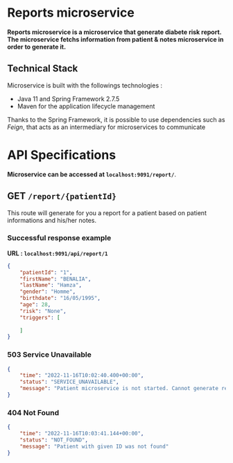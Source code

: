 # Reports microservice
**Reports microservice is a microservice that generate diabete risk report.
The microservice fetchs information from patient & notes microservice in order to generate it.**

## Technical Stack
Microservice is built with the followings technologies :
- Java 11 and Spring Framework 2.7.5
- Maven for the application lifecycle management

Thanks to the Spring Framework, it is possible to use dependencies such as *Feign*, that acts as an intermediary for microservices to communicate

# API Specifications
**Microservice can be accessed at `localhost:9091/report/`**.

## **GET `/report/{patientId}`**
This route will generate for you a report for a patient based on patient informations and his/her notes.

### **Successful response example**
**URL : `localhost:9091/api/report/1`**
```json
{
    "patientId": "1",
    "firstName": "BENALIA",
    "lastName": "Hamza",
    "gender": "Homme",
    "birthdate": "16/05/1995",
    "age": 28,
    "risk": "None",
    "triggers": [
        
    ]
}
```

### **503 Service Unavailable**
```json
{
    "time": "2022-11-16T10:02:40.400+00:00",
    "status": "SERVICE_UNAVAILABLE",
    "message": "Patient microservice is not started. Cannot generate report."
}
```

### **404 Not Found**
```json
{
    "time": "2022-11-16T10:03:41.144+00:00",
    "status": "NOT_FOUND",
    "message": "Patient with given ID was not found"
}
```
